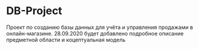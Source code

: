 # DB-Project
Проект по созданию базы данных для учёта и управления продажами в онлайн-магазине.
28.09.2020 будет добавлено подробное описание предметной области и коцептуальная модель
